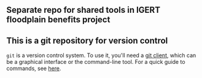 ## Separate repo for shared tools in IGERT floodplain benefits project

## This is a git repository for version control

`git` is a version control system. 
To use it, you'll need a [git client](https://www.google.com/search?q=git+client), which can be a graphical interface or the command-line tool. 
For a quick guide to commands, see [here](http://rogerdudler.github.com/git-guide/files/git_cheat_sheet.pdf).
